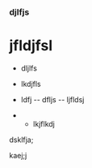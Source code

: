 ### djlfjs

# jfldjfsl

- dljlfs
- lkdjfls

- ldfj
-- dfljs
-- ljfldsj
- - lkjflkdj

dsklfja;


kaej;j
